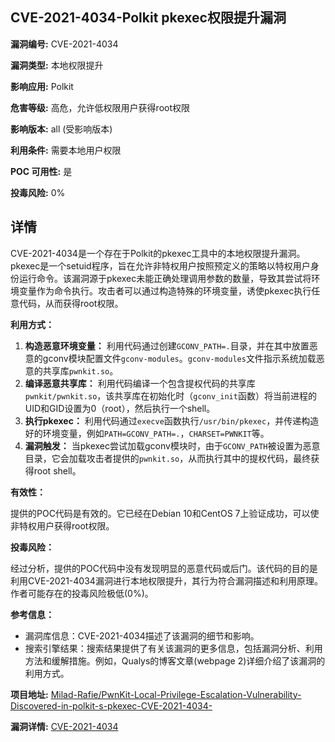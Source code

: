 ## CVE-2021-4034-Polkit pkexec权限提升漏洞

**漏洞编号:** CVE-2021-4034

**漏洞类型:** 本地权限提升

**影响应用:** Polkit

**危害等级:** 高危，允许低权限用户获得root权限

**影响版本:** all (受影响版本)

**利用条件:** 需要本地用户权限

**POC 可用性:** 是

**投毒风险:** 0%

## 详情

CVE-2021-4034是一个存在于Polkit的pkexec工具中的本地权限提升漏洞。pkexec是一个setuid程序，旨在允许非特权用户按照预定义的策略以特权用户身份运行命令。该漏洞源于pkexec未能正确处理调用参数的数量，导致其尝试将环境变量作为命令执行。攻击者可以通过构造特殊的环境变量，诱使pkexec执行任意代码，从而获得root权限。

**利用方式：**

1.  **构造恶意环境变量：** 利用代码通过创建`GCONV_PATH=.`目录，并在其中放置恶意的gconv模块配置文件`gconv-modules`。`gconv-modules`文件指示系统加载恶意的共享库`pwnkit.so`。
2.  **编译恶意共享库：**  利用代码编译一个包含提权代码的共享库`pwnkit/pwnkit.so`，该共享库在初始化时（`gconv_init`函数）将当前进程的UID和GID设置为0（root），然后执行一个shell。
3.  **执行pkexec：**  利用代码通过`execve`函数执行`/usr/bin/pkexec`，并传递构造好的环境变量，例如`PATH=GCONV_PATH=.`，`CHARSET=PWNKIT`等。
4.  **漏洞触发：**  当pkexec尝试加载gconv模块时，由于`GCONV_PATH`被设置为恶意目录，它会加载攻击者提供的`pwnkit.so`，从而执行其中的提权代码，最终获得root shell。

**有效性：**

提供的POC代码是有效的。它已经在Debian 10和CentOS 7上验证成功，可以使非特权用户获得root权限。

**投毒风险：**

经过分析，提供的POC代码中没有发现明显的恶意代码或后门。该代码的目的是利用CVE-2021-4034漏洞进行本地权限提升，其行为符合漏洞描述和利用原理。作者可能存在的投毒风险极低(0%)。

**参考信息：**

*   漏洞库信息：CVE-2021-4034描述了该漏洞的细节和影响。
*   搜索引擎结果：搜索结果提供了有关该漏洞的更多信息，包括漏洞分析、利用方法和缓解措施。例如，Qualys的博客文章(webpage 2)详细介绍了该漏洞的利用方式。

**项目地址:** [Milad-Rafie/PwnKit-Local-Privilege-Escalation-Vulnerability-Discovered-in-polkit-s-pkexec-CVE-2021-4034-](https://github.com/Milad-Rafie/PwnKit-Local-Privilege-Escalation-Vulnerability-Discovered-in-polkit-s-pkexec-CVE-2021-4034-)

**漏洞详情:** [CVE-2021-4034](https://nvd.nist.gov/vuln/detail/CVE-2021-4034)